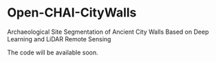 # Open-CHAI-CityWalls

Archaeological Site Segmentation of Ancient City Walls Based on Deep Learning and LiDAR Remote Sensing

The code will be available soon.